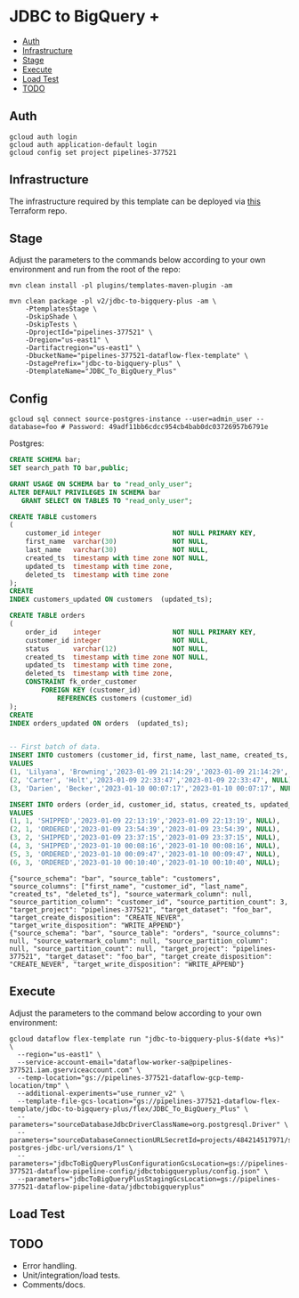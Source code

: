 # JDBC to BigQuery +

- [Auth](#Auth)
- [Infrastructure](#Infrastructure)
- [Stage](#Stage)
- [Execute](#Execute)
- [Load Test](#Load-Test)
- [TODO](#TODO)

## Auth

```shell
gcloud auth login
gcloud auth application-default login
gcloud config set project pipelines-377521
```

## Infrastructure

The infrastructure required by this template can be deployed via
[this](https://github.com/ajwelch4/DataflowTemplatesOps/tree/v2-jdbc-plus/v2/jdbc-to-bigquery-plus)
Terraform repo.

## Stage

Adjust the parameters to the commands below according to your own environment
and run from the root of the repo:

```shell
mvn clean install -pl plugins/templates-maven-plugin -am

mvn clean package -pl v2/jdbc-to-bigquery-plus -am \
    -PtemplatesStage \
    -DskipShade \
    -DskipTests \
    -DprojectId="pipelines-377521" \
    -Dregion="us-east1" \
    -Dartifactregion="us-east1" \
    -DbucketName="pipelines-377521-dataflow-flex-template" \
    -DstagePrefix="jdbc-to-bigquery-plus" \
    -DtemplateName="JDBC_To_BigQuery_Plus"
```

## Config


```shell
gcloud sql connect source-postgres-instance --user=admin_user --database=foo # Password: 49adf11bb6cdcc954cb4bab0dc03726957b6791e
```

Postgres:

```sql
CREATE SCHEMA bar;
SET search_path TO bar,public;

GRANT USAGE ON SCHEMA bar to "read_only_user";
ALTER DEFAULT PRIVILEGES IN SCHEMA bar
   GRANT SELECT ON TABLES TO "read_only_user";

CREATE TABLE customers
(
    customer_id integer                  NOT NULL PRIMARY KEY,
    first_name  varchar(30)              NOT NULL,
    last_name   varchar(30)              NOT NULL,
    created_ts  timestamp with time zone NOT NULL,
    updated_ts  timestamp with time zone,
    deleted_ts  timestamp with time zone
);
CREATE
INDEX customers_updated ON customers  (updated_ts);

CREATE TABLE orders
(
    order_id    integer                  NOT NULL PRIMARY KEY,
    customer_id integer                  NOT NULL,
    status      varchar(12)              NOT NULL,
    created_ts  timestamp with time zone NOT NULL,
    updated_ts  timestamp with time zone,
    deleted_ts  timestamp with time zone,
    CONSTRAINT fk_order_customer
        FOREIGN KEY (customer_id)
            REFERENCES customers (customer_id)
);
CREATE
INDEX orders_updated ON orders  (updated_ts);


-- First batch of data.
INSERT INTO customers (customer_id, first_name, last_name, created_ts, updated_ts, deleted_ts)
VALUES
(1, 'Lilyana', 'Browning','2023-01-09 21:14:29','2023-01-09 21:14:29', NULL),
(2, 'Carter', 'Holt','2023-01-09 22:33:47','2023-01-09 22:33:47', NULL),
(3, 'Darien', 'Becker','2023-01-10 00:07:17','2023-01-10 00:07:17', NULL);

INSERT INTO orders (order_id, customer_id, status, created_ts, updated_ts, deleted_ts)
VALUES
(1, 1, 'SHIPPED','2023-01-09 22:13:19','2023-01-09 22:13:19', NULL),
(2, 1, 'ORDERED','2023-01-09 23:54:39','2023-01-09 23:54:39', NULL),
(3, 2, 'SHIPPED','2023-01-09 23:37:15','2023-01-09 23:37:15', NULL),
(4, 3, 'SHIPPED','2023-01-10 00:08:16','2023-01-10 00:08:16', NULL),
(5, 3, 'ORDERED','2023-01-10 00:09:47','2023-01-10 00:09:47', NULL),
(6, 3, 'ORDERED','2023-01-10 00:10:40','2023-01-10 00:10:40', NULL);
```

```jsonl
{"source_schema": "bar", "source_table": "customers", "source_columns": ["first_name", "customer_id", "last_name", "created_ts", "deleted_ts"], "source_watermark_column": null, "source_partition_column": "customer_id", "source_partition_count": 3, "target_project": "pipelines-377521", "target_dataset": "foo_bar", "target_create_disposition": "CREATE_NEVER", "target_write_disposition": "WRITE_APPEND"}
{"source_schema": "bar", "source_table": "orders", "source_columns": null, "source_watermark_column": null, "source_partition_column": null, "source_partition_count": null, "target_project": "pipelines-377521", "target_dataset": "foo_bar", "target_create_disposition": "CREATE_NEVER", "target_write_disposition": "WRITE_APPEND"}
```

## Execute

Adjust the parameters to the command below according to your own environment:

```shell
gcloud dataflow flex-template run "jdbc-to-bigquery-plus-$(date +%s)" \
  --region="us-east1" \
  --service-account-email="dataflow-worker-sa@pipelines-377521.iam.gserviceaccount.com" \
  --temp-location="gs://pipelines-377521-dataflow-gcp-temp-location/tmp" \
  --additional-experiments="use_runner_v2" \
  --template-file-gcs-location="gs://pipelines-377521-dataflow-flex-template/jdbc-to-bigquery-plus/flex/JDBC_To_BigQuery_Plus" \
  --parameters="sourceDatabaseJdbcDriverClassName=org.postgresql.Driver" \
  --parameters="sourceDatabaseConnectionURLSecretId=projects/484214517971/secrets/source-postgres-jdbc-url/versions/1" \
  --parameters="jdbcToBigQueryPlusConfigurationGcsLocation=gs://pipelines-377521-dataflow-pipeline-config/jdbctobigqueryplus/config.json" \
  --parameters="jdbcToBigQueryPlusStagingGcsLocation=gs://pipelines-377521-dataflow-pipeline-data/jdbctobigqueryplus"
```

## Load Test


## TODO

- Error handling.
- Unit/integration/load tests.
- Comments/docs.
